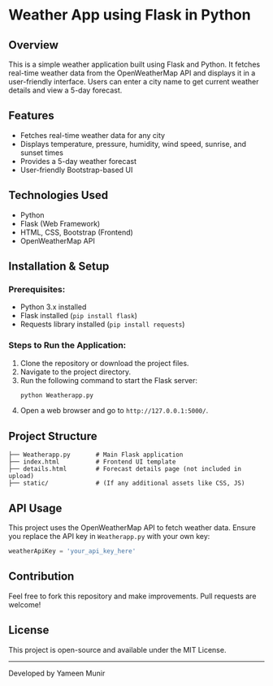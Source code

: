 # Weather App using Flask in Python

## Overview
This is a simple weather application built using Flask and Python. It fetches real-time weather data from the OpenWeatherMap API and displays it in a user-friendly interface. Users can enter a city name to get current weather details and view a 5-day forecast.

## Features
- Fetches real-time weather data for any city
- Displays temperature, pressure, humidity, wind speed, sunrise, and sunset times
- Provides a 5-day weather forecast
- User-friendly Bootstrap-based UI

## Technologies Used
- Python
- Flask (Web Framework)
- HTML, CSS, Bootstrap (Frontend)
- OpenWeatherMap API

## Installation & Setup
### Prerequisites:
- Python 3.x installed
- Flask installed (`pip install flask`)
- Requests library installed (`pip install requests`)

### Steps to Run the Application:
1. Clone the repository or download the project files.
2. Navigate to the project directory.
3. Run the following command to start the Flask server:
   ```bash
   python Weatherapp.py
   ```
4. Open a web browser and go to `http://127.0.0.1:5000/`.

## Project Structure
```
├── Weatherapp.py       # Main Flask application
├── index.html          # Frontend UI template
├── details.html        # Forecast details page (not included in upload)
├── static/             # (If any additional assets like CSS, JS)
```

## API Usage
This project uses the OpenWeatherMap API to fetch weather data. Ensure you replace the API key in `Weatherapp.py` with your own key:
```python
weatherApiKey = 'your_api_key_here'
```

## Contribution
Feel free to fork this repository and make improvements. Pull requests are welcome!

## License
This project is open-source and available under the MIT License.

---
Developed by Yameen Munir

